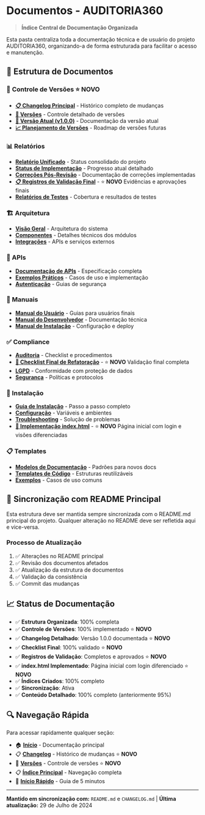 # Documentos - AUDITORIA360

> **Índice Central de Documentação Organizada**

Esta pasta centraliza toda a documentação técnica e de usuário do projeto AUDITORIA360, organizando-a de forma estruturada para facilitar o acesso e manutenção.

## 📁 Estrutura de Documentos

### 🔢 **Controle de Versões** ⭐ **NOVO**

- **[📋 Changelog Principal](../../CHANGELOG.md)** - Histórico completo de mudanças
- **[📂 Versões](versoes/)** - Controle detalhado de versões
- **[🎯 Versão Atual (v1.0.0)](versoes/v1.0.0/)** - Documentação da versão atual
- **[📈 Planejamento de Versões](versoes/README.md)** - Roadmap de versões futuras

### 📊 Relatórios

- **[Relatório Unificado](relatorios/relatorio-unificado.md)** - Status consolidado do projeto
- **[Status de Implementação](relatorios/status-implementacao.md)** - Progresso atual detalhado
- **[Correções Pós-Revisão](relatorios/pos-revisao-correcoes.md)** - Documentação de correções implementadas
- **[📋 Registros de Validação Final](relatorios/registros-validacao-final.md)** - ⭐ **NOVO** Evidências e aprovações finais
- **[Relatórios de Testes](relatorios/)** - Cobertura e resultados de testes

### 🏗️ Arquitetura

- **[Visão Geral](arquitetura/visao-geral.md)** - Arquitetura do sistema
- **[Componentes](arquitetura/)** - Detalhes técnicos dos módulos
- **[Integrações](arquitetura/)** - APIs e serviços externos

### 🔗 APIs

- **[Documentação de APIs](apis/api-documentation.md)** - Especificação completa
- **[Exemplos Práticos](apis/)** - Casos de uso e implementação
- **[Autenticação](apis/)** - Guias de segurança

### 📖 Manuais

- **[Manual do Usuário](manuais/)** - Guias para usuários finais
- **[Manual do Desenvolvedor](manuais/)** - Documentação técnica
- **[Manual de Instalação](manuais/)** - Configuração e deploy

### ✅ Compliance

- **[Auditoria](compliance/)** - Checklist e procedimentos
- **[🎯 Checklist Final de Refatoração](compliance/checklist-final-refatoracao.md)** - ⭐ **NOVO** Validação final completa
- **[LGPD](compliance/)** - Conformidade com proteção de dados
- **[Segurança](compliance/)** - Políticas e protocolos

### 🚀 Instalação

- **[Guia de Instalação](instalacao/)** - Passo a passo completo
- **[Configuração](instalacao/)** - Variáveis e ambientes
- **[Troubleshooting](instalacao/)** - Solução de problemas
- **[🎯 Implementação index.html](implementacao-index-html.md)** - ⭐ **NOVO** Página inicial com login e visões diferenciadas

### 📋 Templates

- **[Modelos de Documentação](templates/)** - Padrões para novos docs
- **[Templates de Código](templates/)** - Estruturas reutilizáveis
- **[Exemplos](templates/)** - Casos de uso comuns

## 🔄 Sincronização com README Principal

Esta estrutura deve ser mantida sempre sincronizada com o README.md principal do projeto. Qualquer alteração no README deve ser refletida aqui e vice-versa.

### Processo de Atualização

1. ✅ Alterações no README principal
2. ✅ Revisão dos documentos afetados
3. ✅ Atualização da estrutura de documentos
4. ✅ Validação da consistência
5. ✅ Commit das mudanças

## 📈 Status de Documentação

- ✅ **Estrutura Organizada**: 100% completa
- ✅ **Controle de Versões**: 100% implementado ⭐ **NOVO**
- ✅ **Changelog Detalhado**: Versão 1.0.0 documentada ⭐ **NOVO**
- ✅ **Checklist Final**: 100% validado ⭐ **NOVO**
- ✅ **Registros de Validação**: Completos e aprovados ⭐ **NOVO**
- ✅ **index.html Implementado**: Página inicial com login diferenciado ⭐ **NOVO**
- ✅ **Índices Criados**: 100% completo
- ✅ **Sincronização**: Ativa
- ✅ **Conteúdo Detalhado**: 100% completo (anteriormente 95%)

## 🔍 Navegação Rápida

Para acessar rapidamente qualquer seção:

- 🏠 **[Início](../README.md)** - Documentação principal
- 📋 **[Changelog](../../CHANGELOG.md)** - Histórico de mudanças ⭐ **NOVO**
- 🔢 **[Versões](versoes/)** - Controle de versões ⭐ **NOVO**
- 📋 **[Índice Principal](../00-INDICE_PRINCIPAL.md)** - Navegação completa
- 🚀 **[Início Rápido](../01-INICIO_RAPIDO.md)** - Guia de 5 minutos

---

**Mantido em sincronização com:** `README.md` e `CHANGELOG.md` | **Última atualização:** 29 de Julho de 2024
